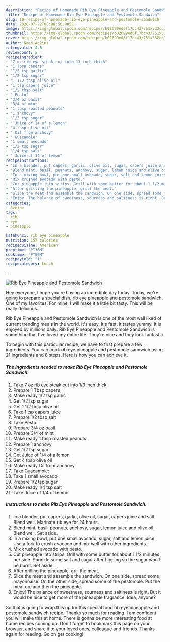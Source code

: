 ```yaml
---
description: "Recipe of Homemade Rib Eye Pineapple and Pestomole Sandwich"
title: "Recipe of Homemade Rib Eye Pineapple and Pestomole Sandwich"
slug: 10-recipe-of-homemade-rib-eye-pineapple-and-pestomole-sandwich
date: 2020-07-22T08:08:56.905Z
image: https://img-global.cpcdn.com/recipes/b02699ed6f17bc43/751x532cq70/rib-eye-pineapple-and-pestomole-sandwich-recipe-main-photo.jpg
thumbnail: https://img-global.cpcdn.com/recipes/b02699ed6f17bc43/751x532cq70/rib-eye-pineapple-and-pestomole-sandwich-recipe-main-photo.jpg
cover: https://img-global.cpcdn.com/recipes/b02699ed6f17bc43/751x532cq70/rib-eye-pineapple-and-pestomole-sandwich-recipe-main-photo.jpg
author: Noah Adkins
ratingvalue: 4.8
reviewcount: 5
recipeingredient:
- "7 oz rib eye steak cut into 13 inch thick"
- "1 Tbsp capers"
- "1/2 tsp garlic"
- "1/2 tsp sugar"
- "1 1/2 tbsp olive oil"
- "1 tsp capers juice"
- "1/2 tbsp salt"
- " Pesto"
- "3/4 oz basil"
- "3/4 of mint"
- "1 tbsp roasted peanuts"
- "1 anchovy"
- "1/2 tsp sugar"
- " Juice of 14 of a lemon"
- "4 tbsp olive oil"
- " Oil from anchovy"
- " Guacamole"
- "1 small avocado"
- "1/2 tsp sugar"
- "1/4 tsp salt"
- " Juice of 14 of lemon"
recipeinstructions:
- "In a blender, put capers, garlic, olive oil, sugar, capers juice and salt. Blend well. Marinate rib eye for 24 hours."
- "Blend mint, basil, peanuts, anchovy, sugar, lemon juice and olive oil. Blend well. Set aside."
- "In a mixing bowl, put one small avocado, sugar, salt and lemon juice. Use a fork to crush avocado and mix well with other ingredients."
- "Mix crushed avocado with pesto."
- "Cut pineapple into strips. Grill with some butter for about 1 1/2 minutes per side. Sprinkle some salt and sugar after flipping so the sugar won’t be burnt. Set aside."
- "After grilling the pineapple, grill the meat."
- "Slice the meat and assemble the sandwich. On one side, spread some mayonnaise. On the other side, spread some of the pestomole. Put the meat on, and then the pineapple."
- "Enjoy! The balance of sweetness, sourness and saltiness is right. But it would be nice to get more of the pineapple fragrance. Idea, anyone?"
categories:
- Recipe
tags:
- rib
- eye
- pineapple

katakunci: rib eye pineapple 
nutrition: 157 calories
recipecuisine: American
preptime: "PT36M"
cooktime: "PT56M"
recipeyield: "1"
recipecategory: Lunch

---
```



![Rib Eye Pineapple and Pestomole Sandwich](https://img-global.cpcdn.com/recipes/b02699ed6f17bc43/751x532cq70/rib-eye-pineapple-and-pestomole-sandwich-recipe-main-photo.jpg)

Hey everyone, I hope you're having an incredible day today. Today, we're going to prepare a special dish, rib eye pineapple and pestomole sandwich. One of my favorites. For mine, I will make it a little bit tasty. This will be really delicious.

Rib Eye Pineapple and Pestomole Sandwich is one of the most well liked of current trending meals in the world. It's easy, it's fast, it tastes yummy. It is enjoyed by millions daily. Rib Eye Pineapple and Pestomole Sandwich is something that I've loved my entire life. They're nice and they look fantastic.




To begin with this particular recipe, we have to first prepare a few ingredients. You can cook rib eye pineapple and pestomole sandwich using 21 ingredients and 8 steps. Here is how you can achieve it.

<!--inarticleads1-->

##### The ingredients needed to make Rib Eye Pineapple and Pestomole Sandwich:

1. Take 7 oz rib eye steak cut into 1/3 inch thick
1. Prepare 1 Tbsp capers,
1. Make ready 1/2 tsp garlic
1. Get 1/2 tsp sugar
1. Get 1 1/2 tbsp olive oil
1. Take 1 tsp capers juice
1. Prepare 1/2 tbsp salt
1. Take  Pesto:
1. Prepare 3/4 oz basil
1. Prepare 3/4 of mint
1. Make ready 1 tbsp roasted peanuts
1. Prepare 1 anchovy
1. Get 1/2 tsp sugar
1. Get  Juice of 1/4 of a lemon
1. Get 4 tbsp olive oil
1. Make ready  Oil from anchovy
1. Take  Guacamole:
1. Take 1 small avocado
1. Prepare 1/2 tsp sugar
1. Make ready 1/4 tsp salt
1. Take  Juice of 1/4 of lemon




<!--inarticleads2-->

##### Instructions to make Rib Eye Pineapple and Pestomole Sandwich:

1. In a blender, put capers, garlic, olive oil, sugar, capers juice and salt. Blend well. Marinate rib eye for 24 hours.
1. Blend mint, basil, peanuts, anchovy, sugar, lemon juice and olive oil. Blend well. Set aside.
1. In a mixing bowl, put one small avocado, sugar, salt and lemon juice. Use a fork to crush avocado and mix well with other ingredients.
1. Mix crushed avocado with pesto.
1. Cut pineapple into strips. Grill with some butter for about 1 1/2 minutes per side. Sprinkle some salt and sugar after flipping so the sugar won’t be burnt. Set aside.
1. After grilling the pineapple, grill the meat.
1. Slice the meat and assemble the sandwich. On one side, spread some mayonnaise. On the other side, spread some of the pestomole. Put the meat on, and then the pineapple.
1. Enjoy! The balance of sweetness, sourness and saltiness is right. But it would be nice to get more of the pineapple fragrance. Idea, anyone?




So that is going to wrap this up for this special food rib eye pineapple and pestomole sandwich recipe. Thanks so much for reading. I am confident you will make this at home. There is gonna be more interesting food at home recipes coming up. Don't forget to bookmark this page on your browser, and share it to your loved ones, colleague and friends. Thanks again for reading. Go on get cooking!
